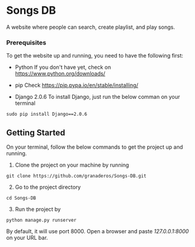# Songs DB

A website where people can search, create playlist, and play songs.


### Prerequisites

To get the website up and running, you need to have the following first:

* Python
If you don't have yet, check on https://www.python.org/downloads/

* pip
Check https://pip.pypa.io/en/stable/installing/

* Django 2.0.6
To install Django, just run the below comman on your terminal

```
sudo pip install Django==2.0.6
```

## Getting Started

On your terminal, follow the below commands to get the project up and running.

1. Clone the project on your machine by running
```
git clone https://github.com/granaderos/Songs-DB.git
```

2. Go to the project directory
```
cd Songs-DB
```

3. Run the project by
```
python manage.py runserver
```
By default, it will use port 8000. Open a browser and paste *127.0.0.1:8000* on your URL bar. 

